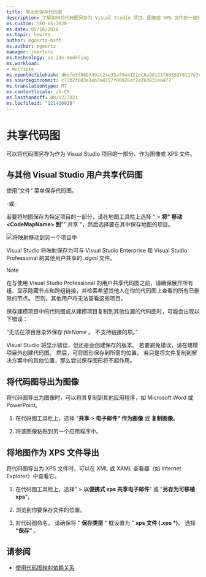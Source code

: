 ```yaml
---
title: 导出和保存代码图
description: 了解如何将代码图另存为 Visual Studio 项目、图像或 XPS 文件的一部分。
ms.custom: SEO-VS-2020
ms.date: 05/16/2018
ms.topic: how-to
author: mgoertz-msft
ms.author: mgoertz
manager: jmartens
ms.technology: vs-ide-modeling
ms.workload:
- multiple
ms.openlocfilehash: d6efe3f860749ac24e35af944122ec8a9d121f6039270117e7eb52eb57fcf6f7
ms.sourcegitcommit: c72b2f603e1eb3a4157f00926df2e263831ea472
ms.translationtype: MT
ms.contentlocale: zh-CN
ms.lasthandoff: 08/12/2021
ms.locfileid: "121410928"
---
```

# <a name="share-code-maps"></a>共享代码图

可以将代码图另存为作为 Visual Studio 项目的一部分、作为图像或 XPS 文件。

## <a name="share-a-code-map-with-other-visual-studio-users"></a>与其他 Visual Studio 用户共享代码图

使用“文件”  菜单保存代码图。

-或-

若要将地图保存为特定项目的一部分，请在地图工具栏上选择 "  >  **将" 移动 \<CodeMapName> 到**"" 共享 "，然后选择要在其中保存地图的项目。

![将映射移动到另一个项目中](../modeling/media/codemapsmovemapmenu.png)

Visual Studio 将映射保存为可与 Visual Studio Enterprise 和 Visual Studio Professional 的其他用户共享的 *.dgml* 文件。

> [!NOTE]
> 在与使用 Visual Studio Professional 的用户共享代码图之前，请确保展开所有组、显示隐藏节点和跨组链接，并检索希望其他人在你的代码图上查看的所有已删除的节点。 否则，其他用户将无法查看这些项目。
>
> 保存建模项目中的代码图或从建模项目复制到其他位置的代码图时，可能会出现以下错误：
>
> “无法在项目目录外保存 *fileName* 。 不支持链接的项。”
>
> Visual Studio 将显示错误，但还是会创建保存的版本。 若要避免错误，请在建模项目外创建代码图。 然后，可将图形保存到所需的位置。 若只是将文件复制到解决方案中的其他位置，那么尝试保存图形将不起作用。

## <a name="export-a-code-map-as-an-image"></a>将代码图导出为图像

将代码图导出为图像时，可以将其复制到其他应用程序，如 Microsoft Word 或 PowerPoint。

1. 在代码图工具栏上，选择 "**共享**  >  **电子邮件" 作为图像** 或 **复制图像**。

2. 将该图像粘贴到另一个应用程序中。

## <a name="export-the-map-as-an-xps-file"></a>将地图作为 XPS 文件导出

将代码图导出为 XPS 文件时，可以在 XML 或 XAML 查看器（如 Internet Explorer）中查看它。

1. 在代码图工具栏上，选择"  >  **以便携式 xps 共享电子邮件**" 或 "**另存为可移植 xps**"。

2. 浏览到你要保存文件的位置。

3. 对代码图命名。 请确保将 " **保存类型** " 框设置为 " **xps 文件 (.xps \*)**。 选择 **“保存”** 。

## <a name="see-also"></a>请参阅

- [使用代码图映射依赖关系](../modeling/map-dependencies-across-your-solutions.md)
